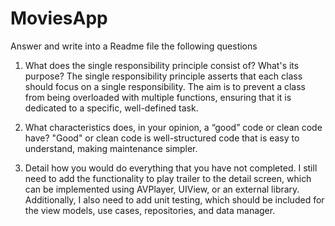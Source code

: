 # MoviesApp

Answer and write into a Readme file the following questions
1. What does the single responsibility principle consist of? What's its purpose?
The single responsibility principle asserts that each class should focus on a single responsibility. The aim is to prevent a class from being overloaded with multiple functions, ensuring that it is dedicated to a specific, well-defined task.

2. What characteristics does, in your opinion, a “good” code or clean code have?
"Good" or clean code is well-structured code that is easy to understand, making maintenance simpler.

3. Detail how you would do everything that you have not completed.
I still need to add the functionality to play trailer to the detail screen, which can be implemented using AVPlayer, UIView, or an external library.
Additionally, I also need to add unit testing, which should be included for the view models, use cases, repositories, and data manager.
